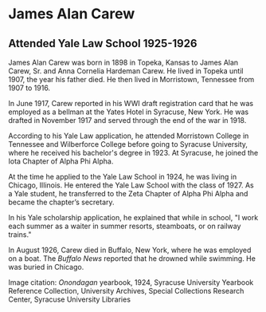 # James Alan Carew
## Attended Yale Law School 1925-1926
James Alan Carew was born in 1898 in Topeka, Kansas to James Alan Carew, Sr. and Anna Cornelia Hardeman Carew. He lived in Topeka until 1907, the year his father died. He then lived in Morristown, Tennessee from 1907 to 1916. 

In June 1917, Carew reported in his WWI draft registration card that he was employed as a bellman at the Yates Hotel in Syracuse, New York. He was drafted in November 1917 and served through the end of the war in 1918.

According to his Yale Law application, he attended Morristown College in Tennessee and Wilberforce College before going to Syracuse University, where he received his bachelor's degree in 1923.  At Syracuse, he joined the Iota Chapter of Alpha Phi Alpha. 

At the time he applied to the Yale Law School in 1924, he was living in Chicago, Illinois. He entered the Yale Law School with the class of 1927. As a Yale student, he transferred to the Zeta Chapter of Alpha Phi Alpha and became the chapter’s secretary.

In his Yale scholarship application, he explained that while in school, "I work each summer as a waiter in summer resorts, steamboats, or on railway trains."

In August 1926, Carew died in Buffalo, New York, where he was employed on a boat. The *Buffalo News* reported that he drowned while swimming.  He was buried in Chicago. 

Image citation: *Onondagan* yearbook, 1924, Syracuse University Yearbook Reference Collection, University Archives, Special Collections Research Center, Syracuse University Libraries

